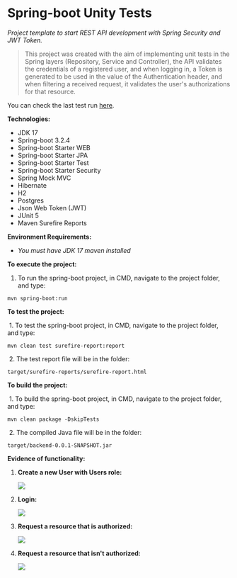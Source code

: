 # Spring-boot Unity Tests
*Project template to start REST API development with Spring Security and JWT Token.*

> This project was created with the aim of implementing unit tests in the Spring layers (Repository, Service and Controller), the API validates the credentials of a registered user, and when logging in, a Token is generated to be used in the value of the Authentication header, and when filtering a received request, it validates the user's authorizations for that resource.

You can check the last test run [here](https://erick-neves.github.io/snoweegamecorp-backend/).

**Technologies:**

- JDK 17
- Spring-boot 3.2.4
- Spring-boot Starter WEB
- Spring-boot Starter JPA
- Spring-boot Starter Test
- Spring-boot Starter Security
- Spring Mock MVC
- Hibernate
- H2
- Postgres
- Json Web Token (JWT)
- JUnit 5
- Maven Surefire Reports

**Environment Requirements:**

- *You must have JDK 17 maven installed*

**To execute the project:**

1. To run the spring-boot project, in CMD, navigate to the project folder, and type:

```
mvn spring-boot:run
```

**To test the project:**

​	1. To test the spring-boot project, in CMD, navigate to the project folder, and type:

```
mvn clean test surefire-report:report
```

​	2. The test report file will be in the folder:

```
target/surefire-reports/surefire-report.html
```

**To build the project:**

​	1. To build the spring-boot project, in CMD, navigate to the project folder, and type:

```
mvn clean package -DskipTests
```

​	2. The compiled Java file will be in the folder:

```
target/backend-0.0.1-SNAPSHOT.jar
```

**Evidence of functionality:**

1. **Create a new User with Users role:**

   ![](https://i.imgur.com/1iaaWZm.png)

   

2. **Login:**

   ![](https://i.imgur.com/cqCjeiK.png)

   

3. **Request a resource that is authorized:**

   ![](https://i.imgur.com/tpXeyZA.png)

   

4. **Request a resource that isn't authorized:**

   ![](https://i.imgur.com/rxHpsDX.png)

